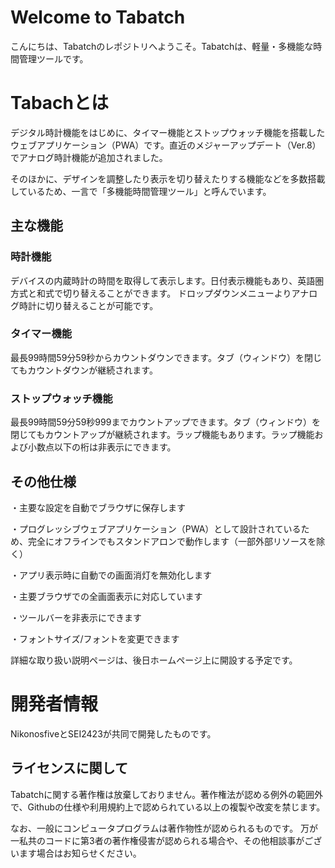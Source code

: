 # Welcome to Tabatch

こんにちは、Tabatchのレポジトリへようこそ。Tabatchは、軽量・多機能な時間管理ツールです。


# Tabachとは

デジタル時計機能をはじめに、タイマー機能とストップウォッチ機能を搭載したウェブアプリケーション（PWA）です。直近のメジャーアップデート（Ver.8）でアナログ時計機能が追加されました。

そのほかに、デザインを調整したり表示を切り替えたりする機能などを多数搭載しているため、一言で「多機能時間管理ツール」と呼んでいます。

## 主な機能
### 時計機能

デバイスの内蔵時計の時間を取得して表示します。日付表示機能もあり、英語圏方式と和式で切り替えることができます。
ドロップダウンメニューよりアナログ時計に切り替えることが可能です。

### タイマー機能

最長99時間59分59秒からカウントダウンできます。タブ（ウィンドウ）を閉じてもカウントダウンが継続されます。

### ストップウォッチ機能

最長99時間59分59秒999までカウントアップできます。タブ（ウィンドウ）を閉じてもカウントアップが継続されます。ラップ機能もあります。ラップ機能および小数点以下の桁は非表示にできます。

## その他仕様

・主要な設定を自動でブラウザに保存します

・プログレッシブウェブアプリケーション（PWA）として設計されているため、完全にオフラインでもスタンドアロンで動作します（一部外部リソースを除く）

・アプリ表示時に自動での画面消灯を無効化します

・主要ブラウザでの全画面表示に対応しています

・ツールバーを非表示にできます

・フォントサイズ/フォントを変更できます

詳細な取り扱い説明ページは、後日ホームページ上に開設する予定です。

# 開発者情報

NikonosfiveとSEI2423が共同で開発したものです。

## ライセンスに関して

Tabatchに関する著作権は放棄しておりません。著作権法が認める例外の範囲外で、Githubの仕様や利用規約上で認められている以上の複製や改変を禁じます。

なお、一般にコンピュータプログラムは著作物性が認められるものです。
万が一私共のコードに第3者の著作権侵害が認められる場合や、その他相談事がございます場合はお知らせください。

